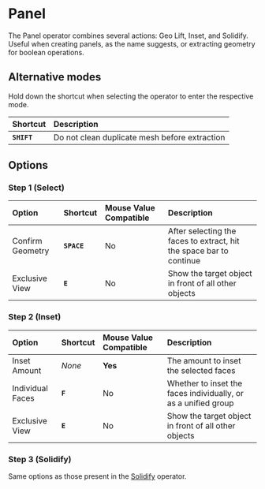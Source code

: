 # Panel

The Panel operator combines several actions: Geo Lift, Inset, and Solidify. Useful when creating panels, as the name suggests, or extracting geometry for boolean operations.

[](../_media/panel.mp4 ':include')

## Alternative modes

Hold down the shortcut when selecting the operator to enter the respective mode.

| Shortcut | Description |
| :--- | :--- |
| **`SHIFT`** | Do not clean duplicate mesh before extraction |

## Options

### Step 1 (Select)
| Option | Shortcut | Mouse Value Compatible | Description |
| :--- | :--- | :--- | :--- |
| Confirm Geometry | **`SPACE`** | No | After selecting the faces to extract, hit the space bar to continue |
| Exclusive View | **`E`** | No | Show the target object in front of all other objects |

### Step 2 (Inset)
| Option | Shortcut | Mouse Value Compatible | Description |
| :--- | :--- | :--- | :--- |
| Inset Amount | _None_ | **Yes** | The amount to inset the selected faces |
| Individual Faces | **`F`** | No | Whether to inset the faces individually, or as a unified group |
| Exclusive View | **`E`** | No | Show the target object in front of all other objects |

### Step 3 (Solidify)
Same options as those present in the [Solidify](/extrusion/solidify) operator.